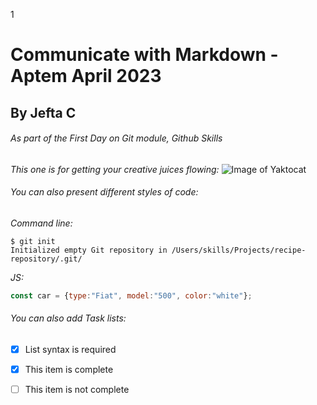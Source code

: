 1
# Communicate with Markdown - Aptem April 2023
## By Jefta C

###### As part of the First Day on Git module, Github Skills

*This one is for getting your creative juices flowing:*
![Image of Yaktocat](https://octodex.github.com/images/yaktocat.png)


###### You can also present different styles of code: 

*Command line:*
```
$ git init
Initialized empty Git repository in /Users/skills/Projects/recipe-repository/.git/
```

*JS:*
```js
const car = {type:"Fiat", model:"500", color:"white"};
```

###### You can also add Task lists: 

- [x] List syntax is required
- [x] This item is complete
- [ ] This item is not complete

